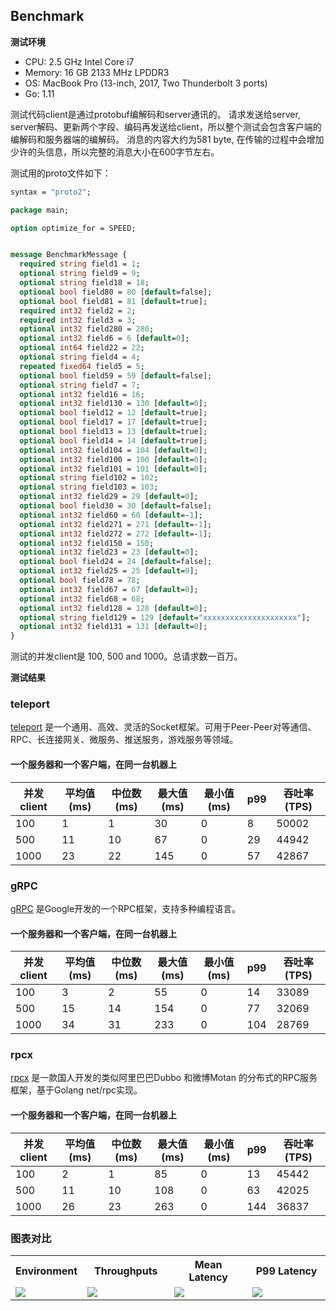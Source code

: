 ## Benchmark

**测试环境**
* CPU:    2.5 GHz Intel Core i7
* Memory: 16 GB 2133 MHz LPDDR3
* OS:     MacBook Pro (13-inch, 2017, Two Thunderbolt 3 ports)
* Go:     1.11

测试代码client是通过protobuf编解码和server通讯的。
请求发送给server, server解码、更新两个字段、编码再发送给client，所以整个测试会包含客户端的编解码和服务器端的编解码。
消息的内容大约为581 byte, 在传输的过程中会增加少许的头信息，所以完整的消息大小在600字节左右。

测试用的proto文件如下：

```proto
syntax = "proto2";

package main;

option optimize_for = SPEED;


message BenchmarkMessage {
  required string field1 = 1;
  optional string field9 = 9;
  optional string field18 = 18;
  optional bool field80 = 80 [default=false];
  optional bool field81 = 81 [default=true];
  required int32 field2 = 2;
  required int32 field3 = 3;
  optional int32 field280 = 280;
  optional int32 field6 = 6 [default=0];
  optional int64 field22 = 22;
  optional string field4 = 4;
  repeated fixed64 field5 = 5;
  optional bool field59 = 59 [default=false];
  optional string field7 = 7;
  optional int32 field16 = 16;
  optional int32 field130 = 130 [default=0];
  optional bool field12 = 12 [default=true];
  optional bool field17 = 17 [default=true];
  optional bool field13 = 13 [default=true];
  optional bool field14 = 14 [default=true];
  optional int32 field104 = 104 [default=0];
  optional int32 field100 = 100 [default=0];
  optional int32 field101 = 101 [default=0];
  optional string field102 = 102;
  optional string field103 = 103;
  optional int32 field29 = 29 [default=0];
  optional bool field30 = 30 [default=false];
  optional int32 field60 = 60 [default=-1];
  optional int32 field271 = 271 [default=-1];
  optional int32 field272 = 272 [default=-1];
  optional int32 field150 = 150;
  optional int32 field23 = 23 [default=0];
  optional bool field24 = 24 [default=false];
  optional int32 field25 = 25 [default=0];
  optional bool field78 = 78;
  optional int32 field67 = 67 [default=0];
  optional int32 field68 = 68;
  optional int32 field128 = 128 [default=0];
  optional string field129 = 129 [default="xxxxxxxxxxxxxxxxxxxxx"];
  optional int32 field131 = 131 [default=0];
}
```

测试的并发client是 100, 500 and 1000。总请求数一百万。

**测试结果**

### teleport

[teleport](https://github.com/henrylee2cn/teleport) 是一个通用、高效、灵活的Socket框架。可用于Peer-Peer对等通信、RPC、长连接网关、微服务、推送服务，游戏服务等领域。

#### 一个服务器和一个客户端，在同一台机器上

并发client|平均值(ms)|中位数(ms)|最大值(ms)|最小值(ms)|p99|吞吐率(TPS)
-------------|-------------|-------------|-------------|-------------|-------------|-------------
100|1|1|30|0|8|50002
500|11|10|67|0|29|44942
1000|23|22|145|0|57|42867

### gRPC

[gRPC](https://github.com/grpc/grpc-go) 是Google开发的一个RPC框架，支持多种编程语言。

#### 一个服务器和一个客户端，在同一台机器上

并发client|平均值(ms)|中位数(ms)|最大值(ms)|最小值(ms)|p99|吞吐率(TPS)
-------------|-------------|-------------|-------------|-------------|-------------|-------------
100|3|2|55|0|14|33089
500|15|14|154|0|77|32069
1000|34|31|233|0|104|28769

### rpcx

[rpcx](https://github.com/smallnest/rpcx) 是一款国人开发的类似阿里巴巴Dubbo 和微博Motan 的分布式的RPC服务框架，基于Golang net/rpc实现。

#### 一个服务器和一个客户端，在同一台机器上

并发client|平均值(ms)|中位数(ms)|最大值(ms)|最小值(ms)|p99|吞吐率(TPS)
-------------|-------------|-------------|-------------|-------------|-------------|-------------
100|2|1|85|0|13|45442
500|11|10|108|0|63|42025
1000|26|23|263|0|144|36837

### 图表对比

<table>
<tr><th>Environment</th><th>Throughputs</th><th>Mean Latency</th><th>P99 Latency</th></tr>
<tr>
<td width="10%"><img src="https://github.com/henrylee2cn/rpc-benchmark/raw/master/result/env.png"></td>
<td width="30%"><img src="https://github.com/henrylee2cn/rpc-benchmark/raw/master/result/throughput.png"></td>
<td width="30%"><img src="https://github.com/henrylee2cn/rpc-benchmark/raw/master/result/mean_latency.png"></td>
<td width="30%"><img src="https://github.com/henrylee2cn/rpc-benchmark/raw/master/result/p99_latency.png"></td>
</tr>
</table>
